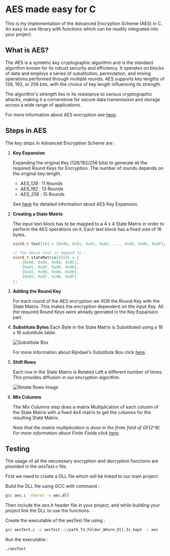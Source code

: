 # AES made easy for C

This is my implementation of the Advanced Encryption Scheme (AES) in C.
An easy to use library with functions which can be readily integrated into your project.


## What is AES?

The AES is a symetric key cryptographic algorithm and is the standard algorithm known for its robust security and efficiency. It operates on blocks of data and employs a series of substitution, permutation, and mixing operations performed through multiple rounds. AES supports key lengths of 128, 192, or 256 bits, with the choice of key length influencing its strength.

The algorithm's strength lies in its resistance to various cryptographic attacks, making it a cornerstone for secure data transmission and storage across a wide range of applications.

For more information about AES encryption see [here](https://en.wikipedia.org/wiki/Advanced_Encryption_Standard).

## Steps in AES

The key steps in Advanced Encryption Scheme are : 
1. **Key Expansion**
    
   Expanding the original Key (128/192/256 bits) to generate all the required Round Keys for Encryption. The number of rounds depends on the original key-length. 
   - *AES_128* : 11 Rounds
   - *AES_192* : 13 Rounds
   - *AES_256* : 15 Rounds

   See [here](http://www.crypto-it.net/eng/symmetric/aes.html) for detailed information about AES Key Expansion.

2. **Creating a State Matrix**
   
    The input text block has to be mapped to a 4 x 4 State Matrix in order to perform the AES operations on it. Each text block has a fixed size of 16 bytes.

    ```C
    uint8_t text[16] = {0x00, 0x01, 0x02, 0x03, .... 0x0D, 0x0E, 0x0F};
    
    // The Above text is mapped to : 
    uint8_t stateMatrix[4][4] = {
        {0x00, 0x04, 0x08, 0x0C},
        {0x01, 0x05, 0x09, 0x0D},
        {0x02, 0x06, 0x0A, 0x0E},
        {0x03, 0x07, 0x0B, 0x0F}
    };
    ```

3. **Adding the Round Key**
   
    For each round of the AES encryption we XOR the Round Key with the State Matrix. This makes the encryption dependent on the input Key. All the required Round Keys were already genrated in the Key Expansion part.

4. **Substitute Bytes**
    Each Byte in the State Matrix is Substituted using a 16 x 16 substitute table.
   
    ![Substitute Box](https://github.com/HarshilD05/AES/ReadMe_images/SubstituteBox.jpeg?raw=true)
   
    For more information about Rijndael's Substitute Box click [here](https://en.wikipedia.org/wiki/Rijndael_S-box).

5. **Shift Rows**
   
    Each row in the State Matrix is Rotated Left a different number of times. This provides diffusion in our encryption algorithm.
   
    ![Rotate Rows Image](https://github.com/HarshilD05/AES/ReadMe_images/RotateRows.jpeg?raw=true) 

7. **Mix Columns**
    
    The Mix Columns step does a matrix Multiplication of each column of the State Matrix with a fixed 4x4 matrix to get the columns for the resulting State Matrix.

    *Note that the matrix multiplication is done in the finite field of GF(2^8). For more information about Finite Fields click [here](https://mathworld.wolfram.com/FiniteField.html).*
   
## Testing
The usage of all the neccessary encryption and decryption functions are provided in the *aesTest.c* file.

First we need to craete a DLL file which will be linked to our main project. 

Build the DLL file using GCC with command : 
```bash
gcc aes.c -shared -o aes.dll
```

Then include the *aes.h* header file in your project, and while building your project link the DLL to use the functions.

Create the executable of the aesTest file using : 
```bash
gcc aesTest.c -o aesTest -L/path_To_Folder_Where_Dll_Is_kept -l aes
```
Run the executable : 
``` bash
./aesTest
```
